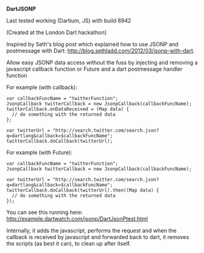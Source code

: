 **DartJSONP**

Last tested working (Dartium, JS) with build 8942

(Created at the London Dart hackathon)

Inspired by Seth's blog post which explained how to use JSONP and postmessage with Dart:
http://blog.sethladd.com/2012/03/jsonp-with-dart.


Allow easy JSONP data access without the fuss by injecting and removing
a javascript callback function or Future<Map> and a dart postmessage handler function

For example (with callback):

    var callbackFuncName = "twitterFunction";
    JsonpCallback twitterCallback = new JsonpCallback(callbackFuncName);
    twitterCallback.onDataReceived = (Map data) {
      // do something with the returned data
    };
    
    var twitterUrl = "http://search.twitter.com/search.json?q=dartlang&callback=$callbackFuncName";
    twitterCallback.doCallback(twitterUrl);
    
For example (with Future):

    var callbackFuncName = "twitterFunction";
    JsonpCallback twitterCallback = new JsonpCallback(callbackFuncName);
    
    var twitterUrl = "http://search.twitter.com/search.json?q=dartlang&callback=$callbackFuncName";
    twitterCallback.doCallback(twitterUrl).then((Map data) {
      // do something with the returned data
    });
    
    
You can see this running here:  http://example.dartwatch.com/jsonp/DartJsonPtest.html

Internally, it adds the javascript, performs the request and when
the callback is received by javascript and forwarded back to dart, it removes the 
scripts (as best it can), to clean up after itself.